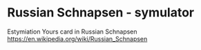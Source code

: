 # Russian Schnapsen - symulator
Estymiation Yours card in Russian Schnapsen https://en.wikipedia.org/wiki/Russian_Schnapsen